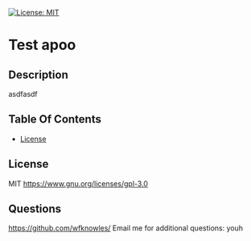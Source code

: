 
[![License: MIT](https://img.shields.io/badge/License-MIT-yellow.svg)](https://opensource.org/licenses/MIT)


# Test apoo

## Description
asdfasdf

## Table Of Contents
* [License](#license)

## License
MIT https://www.gnu.org/licenses/gpl-3.0

## Questions
https://github.com/wfknowles/
Email me for additional questions: youh